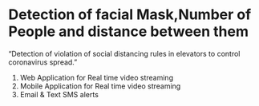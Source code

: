 # Detection of facial Mask,Number of People and distance between them
“Detection of violation of social distancing rules in elevators to control
coronavirus spread.”
1. Web Application for Real time video streaming
2. Mobile Application for Real time video streaming
3. Email & Text SMS alerts
